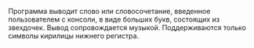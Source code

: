 Программа выводит слово или словосочетание, введенное пользователем с консоли, в виде больших букв, состоящих из звехдочек. Вывод сопровождается музыкой. Поддерживаются только символы кирилицы нижнего регистра.

